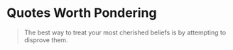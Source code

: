 # Quotes Worth Pondering

>The best way to treat your most cherished beliefs is by attempting to disprove them.
